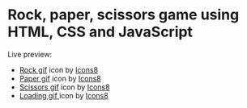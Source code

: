 # Rock, paper, scissors game using HTML, CSS and JavaScript
Live preview:   
- <a target="_blank" href="https://icons8.com/icon/tlPbyvbhZ3ZC/fist">Rock gif</a> icon by <a target="_blank" href="https://icons8.com">Icons8</a>  
- <a target="_blank" href="https://icons8.com/icon/L1E60AluxX1l/fist">Paper gif</a> icon by <a target="_blank" href="https://icons8.com">Icons8</a>  
- <a target="_blank" href="https://icons8.com/icon/BRkbTwc2eIzk/fist">Scissors gif</a> icon by <a target="_blank" href="https://icons8.com">Icons8</a>  
- <a target="_blank" href="https://icons8.com/icon/wkXOulTsCjiK/loading-circle">Loading gif </a> icon by <a target="_blank" href="https://icons8.com">Icons8</a>  
